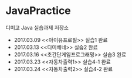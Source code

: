 # JavaPractice
디미고 Java 실습과제 저장소
- 2017.03.09 <<아이유프로필>> 실습1 완료
- 2017.03.13 <<디미베네>> 실습2 완료
- 2017.03.16 <<초간단게임프로그래밍>> 실습3 완료
- 2017.03.23 <<자동차출력1>> 실습4-1 완료
- 2017.03.24 <<자동차출력2>> 실습4-2 완료
